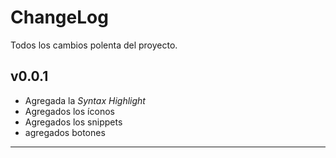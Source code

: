 # ChangeLog

Todos los cambios polenta del proyecto.

## v0.0.1

- Agregada la *Syntax Highlight*
- Agregados los íconos
- Agregados los snippets
- agregados botones

<hr/>